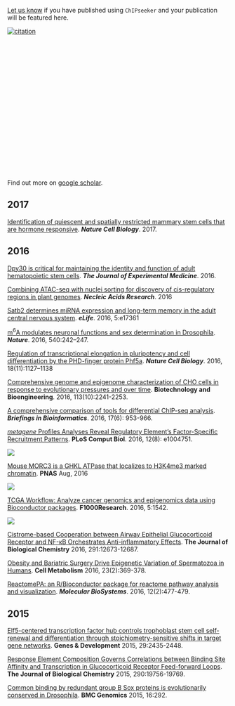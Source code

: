 <!-- AddToAny BEGIN -->
<div class="a2a_kit a2a_kit_size_32 a2a_default_style">
<a class="a2a_dd" href="//www.addtoany.com/share"></a>
<a class="a2a_button_facebook"></a>
<a class="a2a_button_twitter"></a>
<a class="a2a_button_google_plus"></a>
<a class="a2a_button_pinterest"></a>
<a class="a2a_button_reddit"></a>
<a class="a2a_button_sina_weibo"></a>
<a class="a2a_button_wechat"></a>
<a class="a2a_button_douban"></a>
</div>
<script async src="//static.addtoany.com/menu/page.js"></script>
<!-- AddToAny END -->

<link rel="stylesheet" href="https://guangchuangyu.github.io/css/academicons.min.css">
<link rel="stylesheet" href="https://guangchuangyu.github.io/css/font-awesome.min.css">


[Let us know](https://github.com/GuangchuangYu/featured_img) if you have published using `ChIPseeker` and your publication will be featured here.


[![citation](https://img.shields.io/badge/cited%20by-35-blue.svg?style=flat)](https://scholar.google.com.hk/scholar?oi=bibs&hl=en&cites=12053363057899219488)

<link rel='stylesheet' href=https://guangchuangyu.github.io/resume/css/morris.css>
<script src='https://guangchuangyu.github.io/resume/css/jquery.min.js' type='text/javascript'></script>
<script src='https://guangchuangyu.github.io/resume/css/raphael-min.js' type='text/javascript'></script>
<script src='https://guangchuangyu.github.io/resume/css/morris-0.4.2.min.js' type='text/javascript'></script>


<style>
  .rChart {
    display: block;
    margin-left: auto; 
    margin-right: auto;
    width: 800px;
    height: 300px;
  }  
  </style>

<div id = 'chart2dde16b807c1' class = 'rChart morris'></div>
<script type='text/javascript'>
    var chartParams = {
 "element": "chart2dde16b807c1",
"width":            800,
"height":            400,
"xkey": "year",
"ykeys": [
 "cites" 
],
"data": [
 {
 "year": 2015,
"cites":              5,
"pubid": "9pM33mqn1YgC" 
},
{
 "year": 2016,
"cites":             28,
"pubid": "9pM33mqn1YgC" 
},
{
 "year": 2017,
"cites":              2,
"pubid": "9pM33mqn1YgC" 
} 
],
"id": "chart2dde16b807c1",
"labels": "cites" 
},
      chartType = "Bar"
    new Morris[chartType](chartParams)
</script>


Find out more on [<i class="ai ai-google-scholar"></i> google scholar](https://scholar.google.com.hk/scholar?oi=bibs&hl=en&cites=12053363057899219488).

## <i class="fa fa-calendar"></i> 2017

[Identification of quiescent and spatially restricted mammary stem cells that are hormone responsive](http://www.nature.com/ncb/journal/vaop/ncurrent/full/ncb3471.html). ***Nature Cell Biology***. 2017.

## <i class="fa fa-calendar"></i> 2016

[Dpy30 is critical for maintaining the identity and function of adult hematopoietic stem cells](http://jem.rupress.org/content/early/2016/09/14/jem.20160185.full). ***The Journal of Experimental Medicine***. 2016.

[Combining ATAC-seq with nuclei sorting for discovery of cis-regulatory regions in plant genomes](http://dx.doi.org/10.1093/nar/gkw1179). ***Necleic Acids Research***. 2016

[Satb2 determines miRNA expression and long-term memory in the adult central nervous system](https://elifesciences.org/content/5/e17361). ***eLife***. 2016, 5:e17361

[m<sup>6</sup>A modulates neuronal functions and sex determination in Drosophila](http://www.nature.com/nature/journal/vaop/ncurrent/full/nature20568.html). ***Nature***. 2016, 540:242–247.

[Regulation of transcriptional elongation in pluripotency and cell differentiation by the PHD-finger protein Phf5a](http://www.nature.com/ncb/journal/vaop/ncurrent/full/ncb3424.html). ***Nature Cell Biology***. 2016, 18(11):1127–1138

[Comprehensive genome and epigenome characterization of CHO cells in response to evolutionary pressures and over time](http://dx.doi.org/10.1002/bit.25990). **Biotechnology and Bioengineering**. 2016, 113(10):2241-2253.

[A comprehensive comparison of tools for differential ChIP-seq analysis](http://dx.doi.org/10.1093/bib/bbv110). **_Briefings in Bioinformatics_**. 2016, 17(6): 953-966.

[*metagene* Profiles Analyses Reveal Regulatory Element’s Factor-Specific Recruitment Patterns](http://journals.plos.org/ploscompbiol/article?id=10.1371/journal.pcbi.1004751). **PLoS Comput Biol**.  2016, 12(8): e1004751.

![](https://guangchuangyu.github.io/featured_img/ChIPseeker/journal.pcbi.1004751.g003.PNG)

[Mouse MORC3 is a GHKL ATPase that localizes to H3K4me3 marked chromatin](http://dx.doi.org/10.1073/pnas.1609709113). **PNAS** Aug, 2016

![](https://guangchuangyu.github.io/featured_img/ChIPseeker/F9.large.jpg)

[TCGA Workflow: Analyze cancer genomics and epigenomics data using Bioconductor packages](http://f1000research.com/articles/5-1542/v1). **F1000Research**. 2016, 5:1542.

![](https://guangchuangyu.github.io/featured_img/ChIPseeker/heatmap2016.gif)

[Cistrome-based Cooperation between Airway Epithelial Glucocorticoid Receptor and NF-κB Orchestrates Anti-inflammatory Effects](http://dx.doi.org/10.1074/jbc.M116.721217). **The Journal of Biological Chemistry** 2016, 291:12673-12687.

[Obesity and Bariatric Surgery Drive Epigenetic Variation of Spermatozoa in Humans](http://dx.doi.org/10.1016/j.cmet.2015.11.004). **Cell Metabolism** 2016, 23(2):369-378.

[ReactomePA: an R/Bioconductor package for reactome pathway analysis and visualization](http://dx.doi.org/10.1039/C5MB00663E). __*Molecular BioSystems*__. 2016, 12(2):477-479.

## <i class="fa fa-calendar"></i> 2015

[Elf5-centered transcription factor hub controls trophoblast stem cell self-renewal and differentiation through stoichiometry-sensitive shifts in target gene networks](http://dx.doi.org/10.1101/gad.268821.115). **Genes & Development** 2015, 29:2435-2448.

[Response Element Composition Governs Correlations between Binding Site Affinity and Transcription in Glucocorticoid Receptor Feed-forward Loops](http://dx.doi.org/10.1074/jbc.M115.668558). **The Journal of Biological Chemistry** 2015, 290:19756-19769.

[Common binding by redundant group B Sox proteins is evolutionarily conserved in Drosophila](http://dx.doi.org/10.1186/s12864-015-1495-3). **BMC Genomics** 2015, 16:292.

